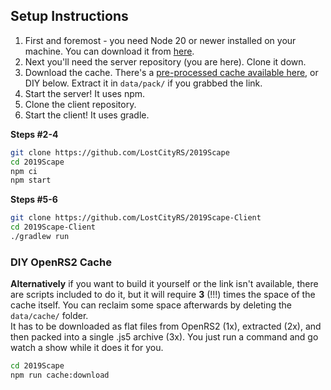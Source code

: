 ## Setup Instructions

1. First and foremost - you need Node 20 or newer installed on your machine. You can download it from [here](https://nodejs.org/en/download/).
2. Next you'll need the server repository (you are here). Clone it down.
3. Download the cache. There's a [pre-processed cache available here](todo), or DIY below. Extract it in `data/pack/` if you grabbed the link.
4. Start the server! It uses npm.
5. Clone the client repository.
6. Start the client! It uses gradle.

**Steps #2-4**
```bash
git clone https://github.com/LostCityRS/2019Scape
cd 2019Scape
npm ci
npm start
```

**Steps #5-6**
```bash
git clone https://github.com/LostCityRS/2019Scape-Client
cd 2019Scape-Client
./gradlew run
```

### DIY OpenRS2 Cache

**Alternatively** if you want to build it yourself or the link isn't available, there are scripts included to do it, but it will require **3** (!!!) times the space of the cache itself. You can reclaim some space afterwards by deleting the `data/cache/` folder.  
It has to be downloaded as flat files from OpenRS2 (1x), extracted (2x), and then packed into a single .js5 archive (3x). You just run a command and go watch a show while it does it for you.

```bash
cd 2019Scape
npm run cache:download
```
